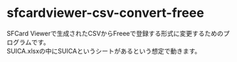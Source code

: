 # sfcardviewer-csv-convert-freee

SFCard Viewerで生成されたCSVからFreeeで登録する形式に変更するためのプログラムです。  
SUICA.xlsxの中にSUICAというシートがあるという想定で動きます。
